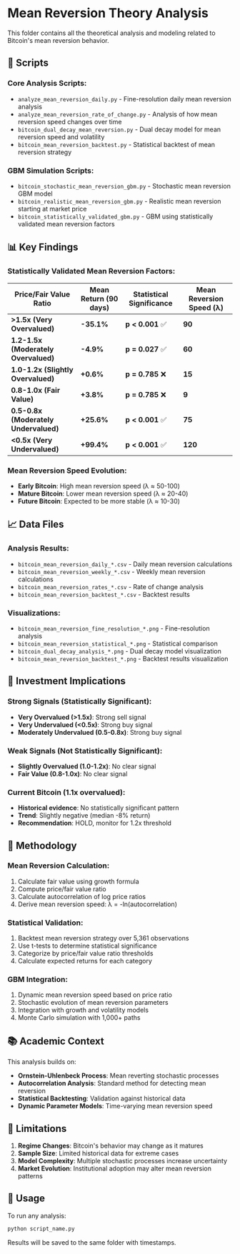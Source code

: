 # Mean Reversion Theory Analysis

This folder contains all the theoretical analysis and modeling related to Bitcoin's mean reversion behavior.

## 📁 **Scripts**

### **Core Analysis Scripts:**
- `analyze_mean_reversion_daily.py` - Fine-resolution daily mean reversion analysis
- `analyze_mean_reversion_rate_of_change.py` - Analysis of how mean reversion speed changes over time
- `bitcoin_dual_decay_mean_reversion.py` - Dual decay model for mean reversion speed and volatility
- `bitcoin_mean_reversion_backtest.py` - Statistical backtest of mean reversion strategy

### **GBM Simulation Scripts:**
- `bitcoin_stochastic_mean_reversion_gbm.py` - Stochastic mean reversion GBM model
- `bitcoin_realistic_mean_reversion_gbm.py` - Realistic mean reversion starting at market price
- `bitcoin_statistically_validated_gbm.py` - GBM using statistically validated mean reversion factors

## 📊 **Key Findings**

### **Statistically Validated Mean Reversion Factors:**

| Price/Fair Value Ratio | Mean Return (90 days) | Statistical Significance | Mean Reversion Speed (λ) |
|------------------------|----------------------|-------------------------|--------------------------|
| **>1.5x (Very Overvalued)** | **-35.1%** | **p < 0.001** ✅ | **90** |
| **1.2-1.5x (Moderately Overvalued)** | **-4.9%** | **p = 0.027** ✅ | **60** |
| **1.0-1.2x (Slightly Overvalued)** | **+0.6%** | **p = 0.785** ❌ | **15** |
| **0.8-1.0x (Fair Value)** | **+3.8%** | **p = 0.785** ❌ | **9** |
| **0.5-0.8x (Moderately Undervalued)** | **+25.6%** | **p < 0.001** ✅ | **75** |
| **<0.5x (Very Undervalued)** | **+99.4%** | **p < 0.001** ✅ | **120** |

### **Mean Reversion Speed Evolution:**
- **Early Bitcoin**: High mean reversion speed (λ ≈ 50-100)
- **Mature Bitcoin**: Lower mean reversion speed (λ ≈ 20-40)
- **Future Bitcoin**: Expected to be more stable (λ ≈ 10-30)

## 📈 **Data Files**

### **Analysis Results:**
- `bitcoin_mean_reversion_daily_*.csv` - Daily mean reversion calculations
- `bitcoin_mean_reversion_weekly_*.csv` - Weekly mean reversion calculations
- `bitcoin_mean_reversion_rates_*.csv` - Rate of change analysis
- `bitcoin_mean_reversion_backtest_*.csv` - Backtest results

### **Visualizations:**
- `bitcoin_mean_reversion_fine_resolution_*.png` - Fine-resolution analysis
- `bitcoin_mean_reversion_statistical_*.png` - Statistical comparison
- `bitcoin_dual_decay_analysis_*.png` - Dual decay model visualization
- `bitcoin_mean_reversion_backtest_*.png` - Backtest results visualization

## 🎯 **Investment Implications**

### **Strong Signals (Statistically Significant):**
- **Very Overvalued (>1.5x)**: Strong sell signal
- **Very Undervalued (<0.5x)**: Strong buy signal
- **Moderately Undervalued (0.5-0.8x)**: Strong buy signal

### **Weak Signals (Not Statistically Significant):**
- **Slightly Overvalued (1.0-1.2x)**: No clear signal
- **Fair Value (0.8-1.0x)**: No clear signal

### **Current Bitcoin (1.1x overvalued):**
- **Historical evidence**: No statistically significant pattern
- **Trend**: Slightly negative (median -8% return)
- **Recommendation**: HOLD, monitor for 1.2x threshold

## 🔬 **Methodology**

### **Mean Reversion Calculation:**
1. Calculate fair value using growth formula
2. Compute price/fair value ratio
3. Calculate autocorrelation of log price ratios
4. Derive mean reversion speed: λ = -ln(autocorrelation)

### **Statistical Validation:**
1. Backtest mean reversion strategy over 5,361 observations
2. Use t-tests to determine statistical significance
3. Categorize by price/fair value ratio thresholds
4. Calculate expected returns for each category

### **GBM Integration:**
1. Dynamic mean reversion speed based on price ratio
2. Stochastic evolution of mean reversion parameters
3. Integration with growth and volatility models
4. Monte Carlo simulation with 1,000+ paths

## 📚 **Academic Context**

This analysis builds on:
- **Ornstein-Uhlenbeck Process**: Mean reverting stochastic processes
- **Autocorrelation Analysis**: Standard method for detecting mean reversion
- **Statistical Backtesting**: Validation against historical data
- **Dynamic Parameter Models**: Time-varying mean reversion speed

## 🚨 **Limitations**

1. **Regime Changes**: Bitcoin's behavior may change as it matures
2. **Sample Size**: Limited historical data for extreme cases
3. **Model Complexity**: Multiple stochastic processes increase uncertainty
4. **Market Evolution**: Institutional adoption may alter mean reversion patterns

## 📝 **Usage**

To run any analysis:
```bash
python script_name.py
```

Results will be saved to the same folder with timestamps. 